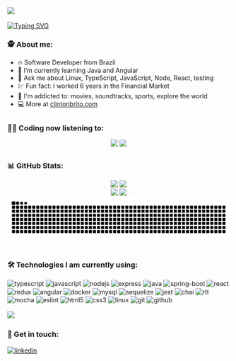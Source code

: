 <div>
<img src="https://user-images.githubusercontent.com/105871036/229656979-a98da0e7-f07a-4f4f-b06b-9c023b066859.gif"><br>
</div>

[![Typing SVG](https://readme-typing-svg.demolab.com?font=Fira+Code&size=12&pause=1000&width=435&lines=Hello+there!+👋)](https://git.io/typing-svg)
<br>

### 🕵️ About me:

* 🔥 Software Developer from Brazil
* 🔭 I’m currently learning Java and Angular
* 💬 Ask me about Linux, TypeScript, JavaScript, Node, React, testing
* 💹 Fun fact: I worked 6 years in the Financial Market
* 💯 I'm addicted to: movies, soundtracks, sports, explore the world
* 💻 More at [clintonbrito.com](https://clintonbrito.com)

##

### 👨‍💻 Coding now listening to:
<div style="display: inline_block" align="center">
    <img height="230em" src="https://spotify-github-profile.vercel.app/api/view?uid=clintongeeks&cover_image=true&theme=default&show_offline=true&background_color=212121&interchange=false&bar_color=53b14f&bar_color_cover=true">
    <img height="230em" src="https://spotify-recently-played-readme.vercel.app/api?user=clintongeeks&unique={true|1|on|yes}">
</div>

##

### 📊 GitHub Stats:

<div style="display: inline_block" align="center">
    <img height="180em" src="https://github-readme-stats.vercel.app/api?username=clintonbrito&show_icons=true&theme=dracula">
    <img height="180em" src="https://github-readme-stats.vercel.app/api/top-langs/?username=clintonbrito&layout=compact&theme=dracula">
</div>

<div style="display: inline_block" align="center">
    <img height="135em" src="https://streak-stats.demolab.com?user=clintonbrito&theme=dracula">
    <img height="135em" src="http://github-profile-summary-cards.vercel.app/api/cards/profile-details?username=clintonbrito&theme=dracula">
</div>

<div align="center">
    <img src="https://github.com/clintonbrito/clintonbrito/blob/output/github-contribution-grid-snake-dark.svg">
</div>

##

### 🛠️ Technologies I am currently using:
<div style="display: inline_block">
    <img align="center" alt="typescript" height="20" src="https://img.shields.io/badge/-TypeScript-05122A?style=flat&logo=typescript" />
    <img align="center" alt="javascript" height="20" src="https://img.shields.io/badge/-JavaScript-05122A?style=flat&logo=javascript" />
    <img align="center" alt="nodejs" height="20" src="https://img.shields.io/badge/-Node.JS-05122A?style=flat&logo=node.js" />
    <img align="center" alt="express" height="20" src="https://img.shields.io/badge/-Express-05122A?style=flat&logo=express" />
    <img align="center" alt="java" height="20" src="https://img.shields.io/badge/-%E2%98%95%20Java-05122A?style=flat&logo=" />
    <img align="center" alt="spring-boot" height="20" src="https://img.shields.io/badge/-Spring%20Boot-05122A?style=flat&logo=springboot" />
    <img align="center" alt="react" height="20" src="https://img.shields.io/badge/-React-05122A?style=flat&logo=react" />
    <img align="center" alt="redux" height="20" src="https://img.shields.io/badge/-Redux-05122A?style=flat&logo=redux" />
    <img align="center" alt="angular" height="20" src="https://img.shields.io/badge/-Angular-05122A?style=flat&logo=Angular" />
    <img align="center" alt="docker" height="20" src="https://img.shields.io/badge/-Docker-05122A?style=flat&logo=docker" />
    <img align="center" alt="mysql" height="20" src="https://img.shields.io/badge/-MySQL-05122A?style=flat&logo=mysql" />
    <img align="center" alt="sequelize" height="20" src="https://img.shields.io/badge/-Sequelize-05122A?style=flat&logo=sequelize" />
    <img align="center" alt="jest" height="20" src="https://img.shields.io/badge/-Jest-05122A?style=flat&logo=jest" />
    <img align="center" alt="chai" height="20" src="https://img.shields.io/badge/-Chai-05122A?style=flat&logo=chai" />
    <img align="center" alt="rtl" height="20" src="https://img.shields.io/badge/-React%20Testing%20Library-05122A?style=flat&logo=rtl" />
    <img align="center" alt="mocha" height="20" src="https://img.shields.io/badge/-Mocha-05122A?style=flat&logo=mocha" />
    <img align="center" alt="eslint" height="20" src="https://img.shields.io/badge/-ESLint-05122A?style=flat&logo=eslint" />
    <img align="center" alt="html5" height="20" src="https://img.shields.io/badge/-HTML5-05122A?style=flat&logo=html5" />
    <img align="center" alt="css3" height="20" src="https://img.shields.io/badge/-CSS3-05122A?style=flat&logo=css3" />
    <img align="center" alt="linux" height="20" src="https://img.shields.io/badge/-Linux-05122A?style=flat&logo=linux" />
    <img align="center" alt="git" height="20" src="https://img.shields.io/badge/-Git-05122A?style=flat&logo=git" />
    <img align="center" alt="github" height="20" src="https://img.shields.io/badge/-GitHub-05122A?style=flat&logo=github" />
</div>

<br>
<div>
    <img src="https://user-images.githubusercontent.com/105871036/229659538-87ab2ec3-c584-4781-8d97-97bfd143f654.gif">
</div>

### 🤝 Get in touch:
<a href="https://linkedin.com/in/clintonbrito" target="_blank">
  <img align="center" height="20" src="https://img.shields.io/badge/-clintonbrito-05122A?style=flat&logo=linkedin" alt="linkedin"/>
</a>
